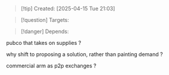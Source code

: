 
>[!tip] Created: [2025-04-15 Tue 21:03]

>[!question] Targets: 

>[!danger] Depends: 

pubco that takes on supplies ?

why shift to proposing a solution, rather than painting demand ?

commercial arm as p2p exchanges ?